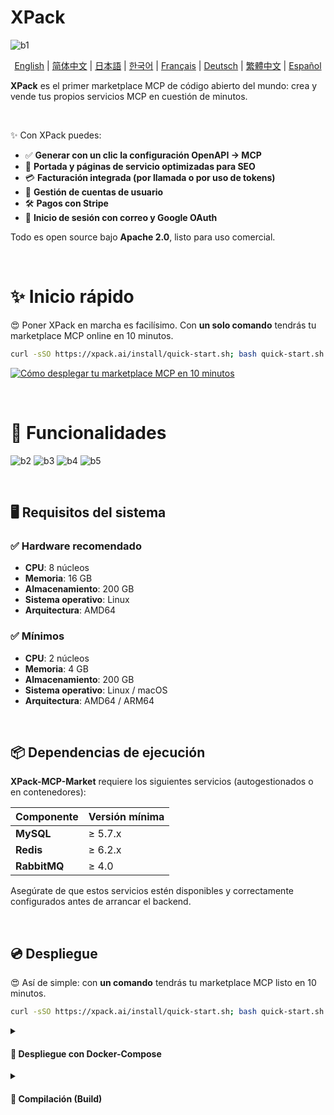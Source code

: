 # XPack
![b1](https://github.com/user-attachments/assets/3d50cd9a-9d28-4ec8-bb5f-d3668475b49e)

<p align="center">
  <a href="/README.md">English</a>
  | 
  <a href="/README-zh-cn.md">简体中文</a>
  |
  <a href="/README-ja.md">日本語</a>
  |
  <a href="/README-ko.md">한국어</a>
  |
  <a href="/README-fr.md">Français</a>
  |
  <a href="/README-de.md">Deutsch</a>
  |
  <a href="/README-zh-tw.md">繁體中文</a>
  |
  <a href="/README-es.md">Español</a>
</p>


**XPack** es el primer marketplace MCP de código abierto del mundo: crea y vende tus propios servicios MCP en cuestión de minutos.

<br>

✨ Con XPack puedes:
- ✅ **Generar con un clic la configuración OpenAPI → MCP**
- 🧾 **Portada y páginas de servicio optimizadas para SEO**
- 💳 **Facturación integrada (por llamada o por uso de tokens)**
- 👥 **Gestión de cuentas de usuario**
- 🛠 **Pagos con Stripe**
- 🔐 **Inicio de sesión con correo y Google OAuth**

Todo es open source bajo **Apache 2.0**, listo para uso comercial.

<br>

# ✨ Inicio rápido
😍 Poner XPack en marcha es facilísimo. Con **un solo comando** tendrás tu marketplace MCP online en 10 minutos.

```bash
curl -sSO https://xpack.ai/install/quick-start.sh; bash quick-start.sh
```

[![Cómo desplegar tu marketplace MCP en 10 minutos](https://github.com/user-attachments/assets/8881d724-b6aa-47b7-bbd7-b587ef541957)](https://www.youtube.com/watch?v=XHJXyvDevd8)

<br>

# 📸 Funcionalidades
![b2](https://github.com/user-attachments/assets/c8cc89a4-ab5f-4c90-8c97-9207b5c9f5c1)
![b3](https://github.com/user-attachments/assets/16f74c8a-b35e-40a7-8471-a5736de8e904)
![b4](https://github.com/user-attachments/assets/fc76c215-7544-4267-bc6f-22a719edec00)
![b5](https://github.com/user-attachments/assets/db40ea77-58c3-472d-ba94-35dc9716a980)

<br>

## 🖥️ Requisitos del sistema

### ✅ Hardware recomendado
- **CPU**: 8 núcleos  
- **Memoria**: 16 GB  
- **Almacenamiento**: 200 GB  
- **Sistema operativo**: Linux  
- **Arquitectura**: AMD64  

### ✅ Mínimos
- **CPU**: 2 núcleos  
- **Memoria**: 4 GB  
- **Almacenamiento**: 200 GB  
- **Sistema operativo**: Linux / macOS  
- **Arquitectura**: AMD64 / ARM64  

<br>

## 📦 Dependencias de ejecución

**XPack-MCP-Market** requiere los siguientes servicios (autogestionados o en contenedores):

| Componente | Versión mínima |
|---|---|
| **MySQL**   | ≥ 5.7.x |
| **Redis**   | ≥ 6.2.x |
| **RabbitMQ**| ≥ 4.0   |

Asegúrate de que estos servicios estén disponibles y correctamente configurados antes de arrancar el backend.

<br>

## 💿 Despliegue

😍 Así de simple: con **un comando** tendrás tu marketplace MCP listo en 10 minutos.

```bash
curl -sSO https://xpack.ai/install/quick-start.sh; bash quick-start.sh
```

<details>
  <summary><h4>🔖 Despliegue con Docker-Compose</h4></summary>

  Para este método, instala [Docker](https://docs.docker.com/engine/install/) y [Docker Compose](https://docs.docker.com/compose/install/standalone/).

  1. Edita `docker-compose.yml`
  ```
  vi docker-compose.yml
  ```
  <br>

  2. Ajusta la configuración (archivo de referencia: [docker-compose.yml](https://github.com/xpack-ai/XPack-MCP-Market/blob/main/scripts/docker-compose.yml))
  ```
  version: '3'
  services:
    xpack-mysql:
      image: mysql:8.0.37
      privileged: true
      restart: always
      container_name: xpack-mysql
      hostname: xpack-mysql
      command:
        - "--character-set-server=utf8mb4"
        - "--collation-server=utf8mb4_unicode_ci"
      ports:
        - "33306:3306"
      environment:
        - MYSQL_ROOT_PASSWORD=mysql_ZTdhRB
        - MYSQL_DATABASE=xpack
      volumes:
        - /var/lib/xpack/mysql:/var/lib/mysql
      networks:
        - xpack
    xpack-mcp-market:
      image: xpackai/xpack-mcp-market
      container_name: xpack-mcp-market
      privileged: true
      restart: always
      networks:
        - xpack
      ports:
        - "3000:3000"
        - "8002:8002"
      depends_on:
        - xpack-mysql
        - xpack-redis
        - xpack-rabbitmq
    xpack-redis:
      container_name: xpack-redis
      image: redis:7.2.4
      hostname: xpack-redis
      privileged: true
      restart: always
      ports:
        - 6379:6379
      command:
        - bash
        - -c
        - "redis-server --protected-mode yes --logfile redis.log --appendonly no --port 6379 --requirepass redis_6sJZDm"
      networks:
        - xpack
    xpack-rabbitmq:
      image: rabbitmq:4.1.2-alpine
      container_name: xpack-rabbitmq
      privileged: true
      restart: always
      environment:
        - RABBITMQ_DEFAULT_USER=rabbitmq
        - RABBITMQ_DEFAULT_PASS=rabbitmq_Gs123dA
      networks:
        - xpack
  networks:
    xpack:
      driver: bridge
      ipam:
        driver: default
        config:
          - subnet: 172.101.0.0/24
  ```

  <br>

  3. Arranca XPack-MCP-Market
  ```
  docker-compose up -d
  ``` 

  <br>

  4. Accede por el puerto 3000 en el navegador
  * **Inicio de sesión admin**: http://{IP}:3000/admin-signin  
  * **Usuario**: admin  
  * **Contraseña**: 123456789
</details>

<details>
  <summary><h4>🔖 Compilación (Build)</h4></summary>
  
  1. Clona el repositorio
  ```
  git clone https://github.com/xpack-ai/XPack-MCP-Market.git
  ```
  2. Entra al proyecto
  ```
  cd XPack-MCP-Market
  ```
  ### Build del frontend
  > Requisitos:
  > - Node >= 22.x
  > - Pnpm >= 10.x
  
  1. Ejecuta el script de build
  ```
  cd scripts && ./frontend_build.sh && cd ../
  ```
  El código compilado quedará en `frontend/out`.
  
  2. Inicia la interfaz
  ```
  cd frontend/out && node server.js
  ```
  ### Build del backend
  > Requisitos:
  > - Python >= 3.11
  
  #### Con `uv` (recomendado)
  1. Crea el entorno virtual
  ```
  uv venv
  ```
  2. Actívalo
  ```
  source .venv/bin/activate
  ```
  3. Instala dependencias
  ```
  uv pip install -r requirements.txt
  ```
  4. Copia el archivo de entorno
  ```
  cp .env.example .env
  ```
  5. Edita las variables
  ```
  vi .env
  ```
  6. Inicia el servicio de administración  
  **Primer plano**
  ```
  uvicorn services.admin_service.main:app --host 0.0.0.0 --port 8001 --reload
  ```
  **Segundo plano**
  ````
  uvicorn services.admin_service.main:app --host 0.0.0.0 --port 8001 --reload &
  ```
  
  7. Inicia el servicio API → MCP  
  **Primer plano**
  ```
  uvicorn services.api_service.main:app --host 0.0.0.0 --port 8002 --reload
  ``` 
  **Segundo plano**
  ```
  uvicorn services.api_service.main:app --host 0.0.0.0 --port 8002 --reload &
  ```
  ### Build de Docker
  ```
  docker build -t xpack-mcp-market --build-arg APP=xpack-mcp-market --build-arg VERSION=1.0.0 -f ./scripts/Dockerfile ./
  ```
</details>

# 📸 Capturas
<img width="1415" height="797" alt="image" src="https://github.com/user-attachments/assets/5f71bfcf-c128-42ab-8077-3f2ede549f80" />

<img width="1415" height="797" alt="image" src="https://github.com/user-attachments/assets/d7c0b40d-182e-47a6-bcdf-bd36970f5ee6" />

<img width="1415" height="797" alt="image" src="https://github.com/user-attachments/assets/ae40f659-87ad-42d4-8379-b47a48eb6a29" />

<img width="1415" height="797" alt="image" src="https://github.com/user-attachments/assets/1049f4e5-ec3f-4520-8480-6d6432d6f5d2" />

<br>

# 🧾 Licencia
XPack-MCP-Market se publica bajo **Apache 2.0**.  
Consulta [LICENSE](./LICENSE) para más detalles.

<br>

# 📬 Contacto
- 🌐 Sitio web: [https://xpack.ai](https://xpack.ai)
- 📧 Correo: [contact@xpack.com](mailto:contact@xpack.com)
- 💬 Discord: [Link](https://discord.gg/cyZfcdCXkW)

<br>

# 🤝 Socios
- [Cursor](https://www.cursor.com/): editor de código con IA integrada en el flujo de trabajo; sugerencias contextuales, comprensión profunda del repositorio y edición en lenguaje natural.

- [Dify](https://dify.ai/): plataforma líder para desarrollo de IA agentica; cubre flujos de agentes, RAG, integraciones y observabilidad; compatible con múltiples LLMs y plugins.

- [Trae](https://www.trae.ai/): IDE nativo de IA que apunta a “The Real AI Engineer”; interfaz conversacional con generación y asistencia de código para mejorar calidad y eficiencia.

- [Windsurf](https://windsurf.com/): nuevo IDE impulsado por IA con “Cascade”, “Windsurf Tab” y “Memories” para un entendimiento profundo del código y un flujo continuo.

- [Coze](https://www.coze.com/): plataforma de ByteDance para crear apps y chatbots con IA sin código; workflows, datos propios, plugins y bases de conocimiento.

- [Claude Code](https://www.anthropic.com/claude-code): herramienta CLI de Anthropic que integra Claude Opus 4 en la terminal; edición multiarchivo, ejecución de comandos e integración con IDEs y test.

- [Flowith](https://flowith.io/): espacio de trabajo de creación con interfaz de lienzo y agentes avanzados; optimiza productividad y trabajo profundo.

- [OpenManus](https://github.com/FoundationAgents/OpenManus): framework open source para construir agentes generales; multiactor y con integración de APIs LLM y automatización de navegador.

- [Fellou](https://fellou.ai/): “navegador agéntico” que actúa por ti; automatiza la recolección de información y entrega de insights; integra con Notion/LinkedIn.

- [Genspark](https://www.genspark.ai/): compañero de IA todo en uno (AI Slides, Sheets, Chat); herramientas personalizadas y AI Pods para generar contenido desde múltiples fuentes.

- [TEN](https://github.com/TEN-framework/ten-framework): framework open source para agentes de voz multimodales en tiempo real; avatar, integración MCP, comunicación hardware y detección de pantalla.

- [APIPark](https://apipark.com/): portal de desarrolladores API open source y pasarela LLM todo en uno; API unificadas, balanceo de carga, control de tráfico, caché semántico, gestión de prompts y enmascaramiento de datos.

- [ChatGPT](https://chatgpt.com/): chatbot de OpenAI basado en LLMs; diálogo natural, comprensión de contexto, seguimiento de conversación e integración con múltiples plataformas.

- [LangChain](https://www.langchain.com/): plataforma para desarrollar agentes y apps LLM confiables (LangGraph, LangSmith, LangGraph Platform); generación de código, automatización y búsqueda con IA.

- [LEMON AI](https://lemonai.cc/): primer framework agentico full‑stack, open source; incluye sandbox VM del intérprete de código para ejecución segura.

- [LobeChat](https://lobehub.com/): herramienta de productividad LLM personal; permite crear agentes personales y equipos profesionales; plugins, base de conocimiento, visión y voz.

- [VS Code](https://code.visualstudio.com/): editor de código open source extensible, con funciones de IA como sugerencias inteligentes y “modo agente”.

- [XRoute](https://xroute.ai): interfaz unificada para LLMs; mejores precios, mejor throughput, sin suscripción.

- [MemU](https://github.com/NevaMind-AI/memU): framework de memoria open source para compañeros de IA.
